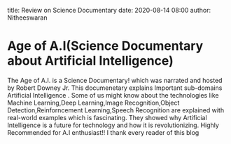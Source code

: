 title: Review on Science Documentary
date: 2020-08-14 08:00
author: Nitheeswaran

# Age of A.I(Science Documentary about Artificial Intelligence)

The Age of A.I. is a Science Documentary! which was narrated and hosted by Robert Downey Jr. This documenetary explains Important sub-domains Artificial Intelligence . Some of us might know about the technologies like 
Machine Learning,Deep Learning,Image Recognition,Object Detection,Reinforncement Learning,Speech Recognition are explained with real-world examples which is fascinating.
They showed why Artificial Intelligence is a future for technology and how it is revolutionizing. Highly Recommended for A.I enthusiast!!
I thank every reader of this blog